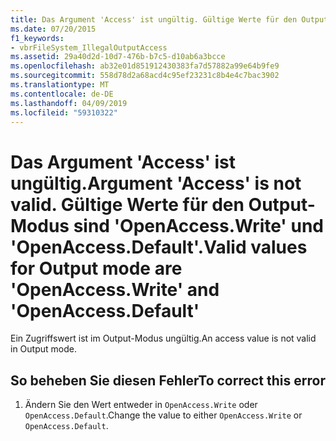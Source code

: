 ```yaml
---
title: Das Argument 'Access' ist ungültig. Gültige Werte für den Output-Modus sind 'OpenAccess.Write' und 'OpenAccess.Default'.
ms.date: 07/20/2015
f1_keywords:
- vbrFileSystem_IllegalOutputAccess
ms.assetid: 29a40d2d-10d7-476b-b7c5-d10ab6a3bcce
ms.openlocfilehash: ab32e01d851912430383fa7d57882a99e64b9fe9
ms.sourcegitcommit: 558d78d2a68acd4c95ef23231c8b4e4c7bac3902
ms.translationtype: MT
ms.contentlocale: de-DE
ms.lasthandoff: 04/09/2019
ms.locfileid: "59310322"
---
```

# <a name="argument-access-is-not-valid-valid-values-for-output-mode-are-openaccesswrite-and-openaccessdefault"></a><span data-ttu-id="4b4eb-103">Das Argument 'Access' ist ungültig.</span><span class="sxs-lookup"><span data-stu-id="4b4eb-103">Argument 'Access' is not valid.</span></span> <span data-ttu-id="4b4eb-104">Gültige Werte für den Output-Modus sind 'OpenAccess.Write' und 'OpenAccess.Default'.</span><span class="sxs-lookup"><span data-stu-id="4b4eb-104">Valid values for Output mode are 'OpenAccess.Write' and 'OpenAccess.Default'</span></span>
<span data-ttu-id="4b4eb-105">Ein Zugriffswert ist im Output-Modus ungültig.</span><span class="sxs-lookup"><span data-stu-id="4b4eb-105">An access value is not valid in Output mode.</span></span>  
  
## <a name="to-correct-this-error"></a><span data-ttu-id="4b4eb-106">So beheben Sie diesen Fehler</span><span class="sxs-lookup"><span data-stu-id="4b4eb-106">To correct this error</span></span>  
  
1. <span data-ttu-id="4b4eb-107">Ändern Sie den Wert entweder in `OpenAccess.Write` oder `OpenAccess.Default`.</span><span class="sxs-lookup"><span data-stu-id="4b4eb-107">Change the value to either `OpenAccess.Write` or `OpenAccess.Default`.</span></span>